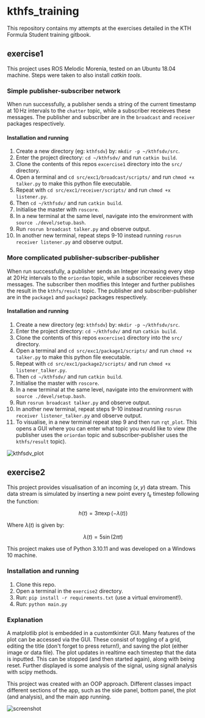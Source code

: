 # kthfs_training

This repository contains my attempts at the exercises detailed in the KTH Formula Student training gitbook.

## exercise1

This project uses ROS Melodic Morenia, tested on an Ubuntu 18.04 machine. Steps were taken to also install *catkin tools*.

### Simple publisher-subscriber network

When run successfully, a publisher sends a string of the current timestamp at $10 \, \mathrm{Hz}$ intervals to the `chatter` topic, while a subscriber receieves these messages. The publisher and subscriber are in the `broadcast` and `receiver` packages respectively.

#### Installation and running

1. Create a new directory (eg: `kthfsdv`) by: `mkdir -p ~/kthfsdv/src`.
2. Enter the project directory: `cd ~/kthfsdv/` and run `catkin build`.
4. Clone the contents of this repos `excercise1` directory into the `src/` directory.
5. Open a terminal and `cd src/exc1/broadcast/scripts/` and run `chmod +x talker.py` to make this python file executable.
6. Repeat with `cd src/exc1/receiver/scripts/` and run `chmod +x listener.py`.
7. Then `cd ~/kthfsdv/` and run `catkin build`.
8. Initialise the master with `roscore`.
9. In a new terminal at the same level, navigate into the environment with `source ./devel/setup.bash`.
10. Run `rosrun broadcast talker.py` and observe output.
11. In another new terminal, repeat steps 9-10 instead running `rosrun receiver listener.py` and observe output.

### More complicated publisher-subscriber-publisher

When run successfully, a publisher sends an Integer increasing every step at $20 \, \mathrm{Hz}$ intervals to the `oriordan` topic, while a subscriber receieves these messages. The subscriber then modifies this Integer and further publishes the result in the `kthfs/result` topic. The publisher and subscriber-publisher are in the `package1` and `package2` packages respectively.

#### Installation and running

1. Create a new directory (eg: `kthfsdv`) by: `mkdir -p ~/kthfsdv/src`.
2. Enter the project directory: `cd ~/kthfsdv/` and run `catkin build`.
4. Clone the contents of this repos `excercise1` directory into the `src/` directory.
5. Open a terminal and `cd src/exc1/package1/scripts/` and run `chmod +x talker.py` to make this python file executable.
6. Repeat with `cd src/exc1/package2/scripts/` and run `chmod +x listener_talker.py`.
7. Then `cd ~/kthfsdv/` and run `catkin build`.
8. Initialise the master with `roscore`.
9. In a new terminal at the same level, navigate into the environment with `source ./devel/setup.bash`.
10. Run `rosrun broadcast talker.py` and observe output.
11. In another new terminal, repeat steps 9-10 instead running `rosrun receiver listener_talker.py` and observe output.
12. To visualise, in a new terminal repeat step 9 and then run `rqt_plot`. This opens a GUI where you can enter what topic you would like to view (the publisher uses the `oriordan` topic and subscriber-publisher uses the `kthfs/result` topic).

![kthfsdv_plot](https://github.com/seanie5011/kthfs_training/assets/72211395/ad57bdbd-a610-4401-8e17-1f8d7c2b567b)

## exercise2

This project provides visualisation of an incoming $\left( x, y \right)$ data stream. This data stream is simulated by inserting a new point every $t_k$ timestep following the function:

$$ h \left( t \right) = 3 \pi \exp{\left(- \lambda \left( t \right) \right)} $$

Where $\lambda \left( t \right)$ is given by:

$$ \lambda \left( t \right) = 5 \sin{\left( 2 \pi t \right)} $$

This project makes use of Python 3.10.11 and was developed on a Windows 10 machine.

### Installation and running

1. Clone this repo.
2. Open a terminal in the `exercise2` directory.
3. Run: `pip install -r requirements.txt` (use a virtual enviroment!).
4. Run: `python main.py`

### Explanation

A matplotlib plot is embedded in a customtkinter GUI. Many features of the plot can be accessed via the GUI. These consist of toggling of a grid, editing the title (don't forget to press return!), and saving the plot (either image or data file). The plot updates in realtime each timestep that the data is inputted. This can be stopped (and then started again), along with being reset. Further displayed is some analysis of the signal, using signal analysis with scipy methods.

This project was created with an OOP approach. Different classes impact different sections of the app, such as the side panel, bottom panel, the plot (and analysis), and the main app running.

![screenshot](https://github.com/seanie5011/kthfs_training/assets/72211395/e09eed61-afda-4baa-adde-3f77b5c6b207)
